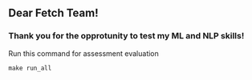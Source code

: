 ## Dear Fetch Team!
### Thank you for the opprotunity to test my ML and NLP skills!

Run this command for assessment evaluation

```make run_all```